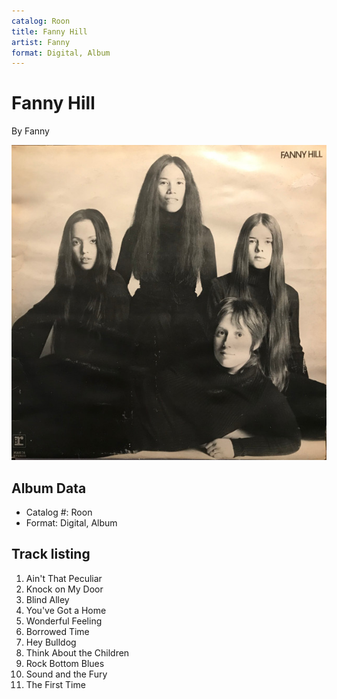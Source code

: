 ```yaml
---
catalog: Roon
title: Fanny Hill
artist: Fanny
format: Digital, Album
---
```


# Fanny Hill

By Fanny

![](../../assets/albumcovers/Fanny-Fanny_Hill.png)

## Album Data

- Catalog #: Roon
- Format: Digital, Album


## Track listing


1. Ain't That Peculiar
2. Knock on My Door
3. Blind Alley
4. You've Got a Home
5. Wonderful Feeling
6. Borrowed Time
7. Hey Bulldog
8. Think About the Children
9. Rock Bottom Blues
10. Sound and the Fury
11. The First Time

